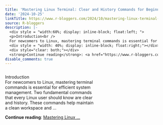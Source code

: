 ```yaml
---
title: 'Mastering Linux Terminal: Clear and History Commands for Beginners'
date: '2024-10-25'
linkTitle: https://www.r-bloggers.com/2024/10/mastering-linux-terminal-clear-and-history-commands-for-beginners/
source: R-bloggers
description: |-
  <div style = "width:60%; display: inline-block; float:left; ">
  <p>Introduction<br />
  For newcomers to Linux, mastering terminal commands is essential for efficient system management. Two fundamental commands that every Linux user should know are clear and history. These commands help maintain a clean workspace and ...</p></div>
  <div style = "width: 40%; display: inline-block; float:right;"></div>
  <div style="clear: both;"></div>
  <strong>Continue reading</strong>: <a href="https://www.r-bloggers.com/2024/10/mastering-linux-terminal-clear-and-history-commands-for-beginners/">Mastering Linux ...
disable_comments: true
---
```

<div style = "width:60%; display: inline-block; float:left; ">
<p>Introduction<br />
For newcomers to Linux, mastering terminal commands is essential for efficient system management. Two fundamental commands that every Linux user should know are clear and history. These commands help maintain a clean workspace and ...</p></div>
<div style = "width: 40%; display: inline-block; float:right;"></div>
<div style="clear: both;"></div>
<strong>Continue reading</strong>: <a href="https://www.r-bloggers.com/2024/10/mastering-linux-terminal-clear-and-history-commands-for-beginners/">Mastering Linux ...